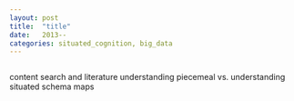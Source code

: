 ```yaml
---
layout: post
title:  "title"
date:   2013--
categories: situated_cognition, big_data
---
```


![]()

content
search and literature understanding
piecemeal vs. understanding
situated schema maps
